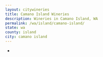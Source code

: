 ```yaml
---
layout: citywineries
title: Camano Island Wineries
description: Wineries in Camano Island, WA
permalink: /wa/island/camano-island/
state: wa
county: island
city: camano island
---
```

-
